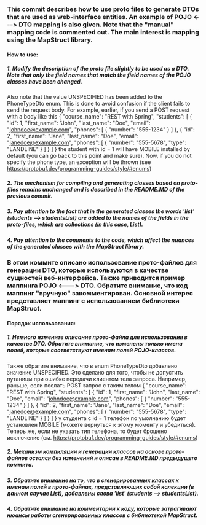 ### This commit describes how to use proto files to generate DTOs that are used as web-interface entities. An example of POJO <---> DTO mapping is also given. Note that the "manual" mapping code is commented out. The main interest is mapping using the MapStruct library.

#### How to use:

##### 1. Modify the description of the proto file slightly to be used as a DTO. Note that only the field names that match the field names of the POJO classes have been changed.

Also note that the value UNSPECIFIED has been added to the PhoneTypeDto enum. This is done to avoid confusion if the
client fails to send the request body. For example, earlier, if you send a POST request with a body like this
{
"course_name": "REST with Spring",
"students": [
{
"id": 1,
"first_name": "John",
"last_name": "Doe",
"email": "johndoe@example.com",
"phones": [
{
"number": "555-1234"
}
]
},
{
"id": 2,
"first_name": "Jane",
"last_name": "Doe",
"email": "janedoe@example.com",
"phones": [
{
"number": "555-5678",
"type": "LANDLINE"
}
]
}
]
}
the student with id = 1 will have MOBILE installed by default (you can go back to this point and make sure). Now, if you
do not specify the phone type, an exception will be thrown (see https://protobuf.dev/programming-guides/style/#enums)

##### 2. The mechanism for compiling and generating classes based on proto-files remains unchanged and is described in the README.MD of the previous commit.

##### 3. Pay attention to the fact that in the generated classes the words 'list' (students --> studentsList) are added to the names of the fields in the proto-files, which are collections (in this case, List).

##### 4. Pay attention to the comments to the code, which affect the nuances of the generated classes with the MapStruct library.

### В этом коммите описано использование прото-файлов для генерации DTO, которые используются в качестве сущностей веб-интерфейса. Также приводится пример маппинга POJO <---> DTO. Обратите внимание, что код маппинг "вручную" закомментирован. Основной интерес представляет маппинг с использованием библиотеки MapStruct.

#### Порядок использования:

##### 1. Немного измените описание прото-файла для использования в качестве DTO. Обратите внимание, что изменены только имена полей, которые соответствуют именам полей POJO-классов.

Также обратите внимание, что в enum PhoneTypeDto добавлено значение UNSPECIFIED. Это сделано для того, чтобы не
допустить путаницы при ошибке передачи клиентом тела запроса. Например, раньше, если послать POST запрос с таким телом
{
"course_name": "REST with Spring",
"students": [
{
"id": 1,
"first_name": "John",
"last_name": "Doe",
"email": "johndoe@example.com",
"phones": [
{
"number": "555-1234"
}
]
},
{
"id": 2,
"first_name": "Jane",
"last_name": "Doe",
"email": "janedoe@example.com",
"phones": [
{
"number": "555-5678",
"type": "LANDLINE"
}
]
}
]
}
у студента с id = 1 телефон по умолчанию будет установлен MOBILE (можете вернуться к этому моменту и убедиться). Теперь
же, если не указать тип телефона, то будет брошено исключение (см. https://protobuf.dev/programming-guides/style/#enums)

##### 2. Механизм компиляции и генерации классов на основе прото-файлов остался без изменений и описан в README.MD предыдущего коммита.

##### 3. Обратите внимание на то, что в сгенерированных классах к именам полей в прото-файлах, представляющих собой колекции (в данном случае List), добавлены слова 'list' (students --> studentsList).

##### 4. Обратите внимание на комментарии к коду, которые затрагивают нюансы работы сгенерированных классов с библиотекой MapStruct.



